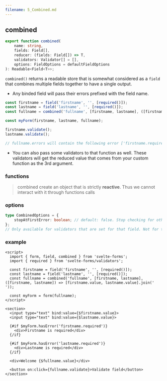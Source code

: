 ```yaml
---
filename: 5_Combined.md
---
```


## combined

```typescript
export function combined(
	name: string,
	fields: Field[],
	reducer: (fields: Field[]) => T,
	validators: Validator[] = [],
	options: FieldOptions = defaultFieldOptions
): Readable<Field<T>>;
```

`combined()` returns a readable store that is somewhat considered as a `field` that combines multiple fields together to have a single output.

- Any binded field will pass their errors prefixed with the field name.

```typescript
const firstname = field('firstname', '', [required()]);
const lastname = field('lastname', '', [required()]);
const fullname = combined('fullname', [firstname, lastname], ([firstname, lastname]) => [firstname.value, lastname.value].join(' '));

const myForm(firstname, lastname, fullname);

firstname.validate();
lastname.validate();

// fullname.errors will contain the following error ['firstname.required', 'lastname.required']
```

- You can also pass some validators to that function as well. These validators will get the reduced value that comes from your custom function as the 3rd argument.

### functions

> combined create an object that is strictly **reactive**. Thus we cannot interact with it through functions calls

### options

```typescript
type CombinedOptions = {
	stopAtFirstError: boolean; // default: false. Stop checking for others validators if one fails
};
// Only available for validators that are set for that field. Not for the binded fields.
```

### example

```svelte
<script>
  import { form, field, combined } from 'svelte-forms';
  import { required } from 'svelte-forms/validators';

  const firstname = field('firstname', '', [required()]);
  const lastname = field('lastname', '', [required()]);
  const fullname = combined('fullname', [firstname, lastname], ([firstname, lastname]) => [firstname.value, lastname.value].join(' '));

  const myForm = form(fullname);
</script>

<section>
  <input type="text" bind:value={$firstname.value}>
  <input type="text" bind:value={$lastname.value}>

  {#if $myForm.hasError('firstname.required')}
    <div>Firstname is required</div>
  {/if}

  {#if $myForm.hasError('lastname.required')}
    <div>Lastname is required</div>
  {/if}

  <div>Welcome {$fullname.value}</div>

  <button on:click={fullname.validate}>Validate field</button>
</section>
```
